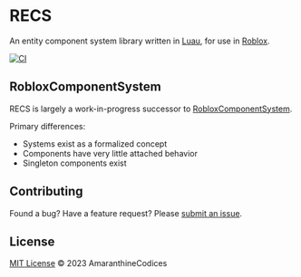 # RECS

An entity component system library written in [Luau](https://luau-lang.org/), for use in [Roblox](https://create.roblox.com/).

[![CI](https://github.com/AmaranthineCodices/recs/actions/workflows/ci.yml/badge.svg?branch=master)](https://github.com/AmaranthineCodices/recs/actions/workflows/ci.yml)

## RobloxComponentSystem

RECS is largely a work-in-progress successor to [RobloxComponentSystem](https://github.com/tiffany352/RobloxComponentSystem).

Primary differences:
* Systems exist as a formalized concept
* Components have very little attached behavior
* Singleton components exist

## Contributing

Found a bug? Have a feature request? Please [submit an issue](https://github.com/AmaranthineCodices/recs/issues).

## License

[MIT License](LICENSE.md) © 2023 AmaranthineCodices
